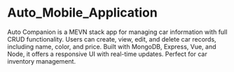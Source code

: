 # Auto_Mobile_Application
Auto Companion is a MEVN stack app for managing car information with full CRUD functionality. Users can create, view, edit, and delete car records, including name, color, and price. Built with MongoDB, Express, Vue, and Node, it offers a responsive UI with real-time updates. Perfect for car inventory management.
